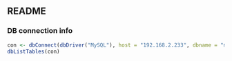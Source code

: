## README

### DB connection info

```r
con <- dbConnect(dbDriver("MySQL"), host = "192.168.2.233", dbname = "mysql", user = "mysql", password = "ntels123")
dbListTables(con)
```